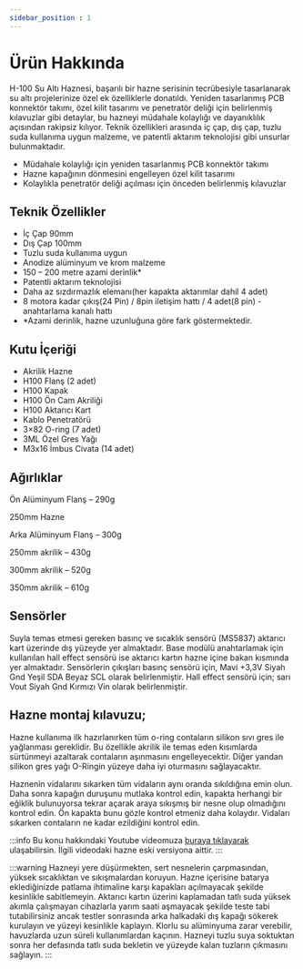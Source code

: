 ```yaml
---
sidebar_position : 1
---
```


# Ürün Hakkında

H-100 Su Altı Haznesi, başarılı bir hazne serisinin tecrübesiyle tasarlanarak su altı projelerinize özel ek özelliklerle donatıldı. Yeniden tasarlanmış PCB konnektör takımı, özel kilit tasarımı ve penetratör deliği için belirlenmiş kılavuzlar gibi detaylar, bu hazneyi müdahale kolaylığı ve dayanıklılık açısından rakipsiz kılıyor. Teknik özellikleri arasında iç çap, dış çap, tuzlu suda kullanıma uygun malzeme, ve patentli aktarım teknolojisi gibi unsurlar bulunmaktadır.

- Müdahale kolaylığı için yeniden tasarlanmış PCB konnektör takımı
- Hazne kapağının dönmesini engelleyen özel kilit tasarımı
- Kolaylıkla penetratör deliği açılması için önceden belirlenmiş kılavuzlar

## Teknik Özellikler

- İç Çap 90mm
- Dış Çap 100mm
- Tuzlu suda kullanıma uygun
- Anodize alüminyum ve krom malzeme
- 150 – 200 metre azami derinlik*
- Patentli aktarım teknolojisi
- Daha az sızdırmazlık elemanı(her kapakta aktarımlar dahil 4 adet)
- 8 motora kadar çıkış(24 Pin) / 8pin iletişim hattı / 4 adet(8 pin) - anahtarlama kanalı hattı
- *Azami derinlik, hazne uzunluğuna göre fark göstermektedir.

## Kutu İçeriği

- Akrilik Hazne
- H100 Flanş (2 adet)
- H100 Kapak
- H100 Ön Cam Akriliği
- H100 Aktarıcı Kart
- Kablo Penetratörü
- 3×82 O-ring (7 adet)
- 3ML Özel Gres Yağı
- M3x16 İmbus Civata (14 adet)

## Ağırlıklar

Ön Alüminyum Flanş – 290g

250mm Hazne

Arka Alüminyum Flanş – 300g

250mm akrilik – 430g

300mm akrilik – 520g

350mm akrilik – 610g

## Sensörler

Suyla temas etmesi gereken basınç ve sıcaklık sensörü (MS5837) aktarıcı kart üzerinde dış yüzeyde yer almaktadır. Base modülü anahtarlamak için kullanılan hall effect sensörü ise aktarıcı kartın hazne içine bakan kısmında yer almaktadır. Sensörlerin çıkışları basınç sensörü için, Mavi +3,3V Siyah Gnd Yeşil SDA Beyaz SCL olarak belirlenmiştir. Hall effect sensörü için; sarı Vout Siyah Gnd Kırmızı Vin olarak belirlenmiştir.

## Hazne montaj kılavuzu;

Hazne kullanıma ilk hazırlanırken tüm o-ring contaların silikon sıvı gres ile yağlanması gereklidir. Bu özellikle akrilik ile temas eden kısımlarda sürtünmeyi azaltarak contaların aşınmasını engelleyecektir. Diğer yandan silikon gres yağı O-Ringin yüzeye daha iyi oturmasını sağlayacaktır.

Haznenin vidalarını sıkarken tüm vidaların aynı oranda sıkıldığına emin olun. Daha sonra kapağın duruşunu mutlaka kontrol edin, kapakta herhangi bir eğiklik bulunuyorsa tekrar açarak araya sıkışmış bir nesne olup olmadığını kontrol edin. Ön kapakta bunu gözle kontrol etmeniz daha kolaydır. Vidaları sıkarken contaların ne kadar ezildiğini kontrol edin.

:::info
Bu konu hakkındaki Youtube videomuza [buraya tıklayarak](https://www.youtube.com/watch?v=wks-8iuaIAI) ulaşabilirsin. İlgili videodaki hazne eski versiyona aittir.
:::

:::warning
Hazneyi yere düşürmekten, sert nesnelerin çarpmasından, yüksek sıcaklıktan ve sıkışmalardan koruyun. Hazne içerisine batarya eklediğinizde patlama ihtimaline karşı kapakları açılmayacak şekilde kesinlikle sabitlemeyin. Aktarıcı kartın üzerini kaplamadan tatlı suda yüksek akımla çalışmayan cihazlarla yarım saati aşmayacak şekilde teste tabi tutabilirsiniz ancak testler sonrasında arka halkadaki dış kapağı sökerek kurulayın ve yüzeyi kesinlikle kaplayın. Klorlu su alüminyuma zarar verebilir, havuzlarda uzun süreli kullanımlardan kaçının. Hazneyi tuzlu suya soktuktan sonra her defasında tatlı suda bekletin ve yüzeyde kalan tuzların çıkmasını sağlayın.
:::